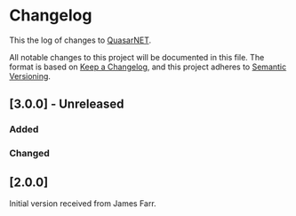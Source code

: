 # Changelog

This the log of changes to [QuasarNET](https://github.com/dylanagreen/QuasarNET).

All notable changes to this project will be documented in this file.
The format is based on [Keep a Changelog](https://keepachangelog.com/en/1.0.0/),
and this project adheres to [Semantic Versioning](https://semver.org/spec/v2.0.0.html).

## [3.0.0] - Unreleased
### Added

### Changed

## [2.0.0]
Initial version received from James Farr.